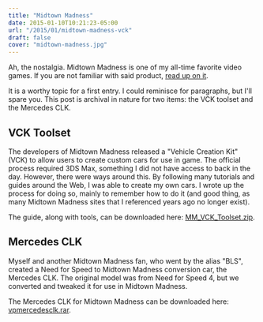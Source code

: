 ```yaml
---
title: "Midtown Madness"
date: 2015-01-10T10:21:23-05:00
url: "/2015/01/midtown-madness-vck"
draft: false
cover: "midtown-madness.jpg"
---
```


Ah, the nostalgia. Midtown Madness is one of my all-time favorite video games. If you are not familiar with said product, [read up on it](http://en.wikipedia.org/wiki/Midtown_Madness).

It is a worthy topic for a first entry. I could reminisce for paragraphs, but I'll spare you. This post is archival in nature for two items: the VCK toolset and the Mercedes CLK.

## VCK Toolset

The developers of Midtown Madness released a "Vehicle Creation Kit" (VCK) to allow users to create custom cars for use in game. The official process required 3DS Max, something I did not have access to back in the day. However, there were ways around this. By following many tutorials and guides around the Web, I was able to create my own cars. I wrote up the process for doing so, mainly to remember how to do it (and good thing, as many Midtown Madness sites that I referenced years ago no longer exist).

The guide, along with tools, can be downloaded here: [MM_VCK_Toolset.zip](http://victorbush.com/downloads/midtown/MM_VCK_Toolset.zip).

## Mercedes CLK

Myself and another Midtown Madness fan, who went by the alias "BLS", created a Need for Speed to Midtown Madness conversion car, the Mercedes CLK. The original model was from Need for Speed 4, but we converted and tweaked it for use in Midtown Madness.

The Mercedes CLK for Midtown Madness can be downloaded here: [vpmercedesclk.rar](http://victorbush.com/downloads/midtown/vpmercedesclk.rar).